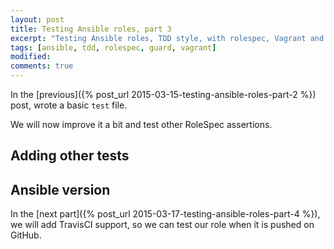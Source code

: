 ```yaml
---
layout: post
title: Testing Ansible roles, part 3
excerpt: "Testing Ansible roles, TDD style, with rolespec, Vagrant and Guard"
tags: [ansible, tdd, rolespec, guard, vagrant]
modified: 
comments: true
---
```


In the [previous]({% post_url 2015-03-15-testing-ansible-roles-part-2 %}) post, wrote a basic `test` file.

We will now improve it a bit and test other RoleSpec assertions.

## Adding other tests

## Ansible version

In the [next part]({% post_url 2015-03-17-testing-ansible-roles-part-4 %}), we will add TravisCI support, so we can test our role when it is pushed on GitHub.
